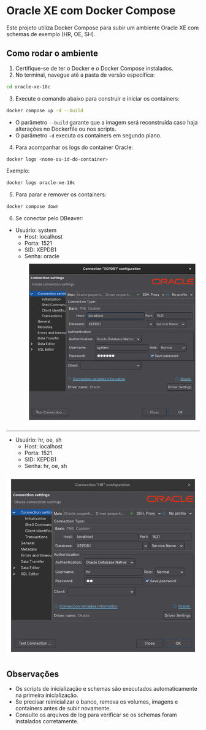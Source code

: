 # Oracle XE com Docker Compose

Este projeto utiliza Docker Compose para subir um ambiente Oracle XE com schemas de exemplo (HR, OE, SH).

## Como rodar o ambiente

1. Certifique-se de ter o Docker e o Docker Compose instalados.
2. No terminal, navegue até a pasta de versão específica:

```bash
cd oracle-xe-18c
```

3. Execute o comando abaixo para construir e iniciar os containers:

```bash
docker compose up -d --build
```

- O parâmetro `--build` garante que a imagem será reconstruída caso haja alterações no Dockerfile ou nos scripts.
- O parâmetro `-d` executa os containers em segundo plano.

4. Para acompanhar os logs do container Oracle:

```bash
docker logs <nome-ou-id-do-container>
```

Exemplo:
```bash
docker logs oracle-xe-18c
```

5. Para parar e remover os containers:

```bash
docker compose down
```

6. Se conectar pelo DBeaver:

- Usuário: system
    - Host: localhost
    - Porta: 1521
    - SID: XEPDB1
    - Senha: oracle
![alt text](image.png)

---

- Usuário: hr, oe, sh
    - Host: localhost
    - Porta: 1521
    - SID: XEPDB1
    - Senha: hr, oe, sh

![alt text](image-1.png)

## Observações
- Os scripts de inicialização e schemas são executados automaticamente na primeira inicialização.
- Se precisar reinicializar o banco, remova os volumes, imagens e containers antes de subir novamente.
- Consulte os arquivos de log para verificar se os schemas foram instalados corretamente.
